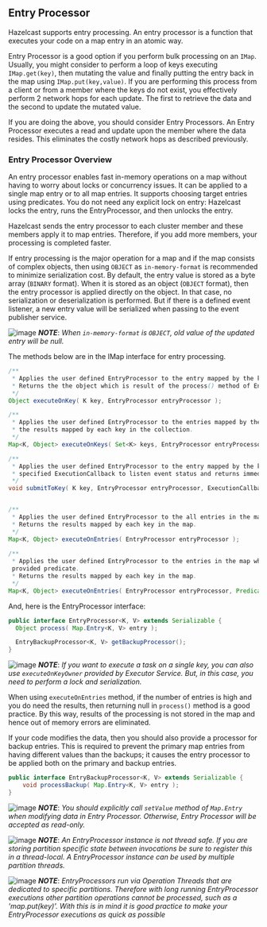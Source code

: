 

## Entry Processor

Hazelcast supports entry processing. An entry processor is a function that executes your code on a map entry in an atomic way. 

Entry Processor is a good option if you perform bulk processing on an `IMap`.  Usually, you might consider to perform a loop of keys executing `IMap.get(key)`, then mutating the value and finally putting the entry back in the map using `IMap.put(key,value)`.  If you are performing this process from a client or from a member where the keys do not exist, you effectively perform 2 network hops for each update. The first to retrieve the data and the second to update the mutated value.

If you are doing the above, you should consider Entry Processors. An Entry Processor executes a read and update upon the member where the data resides.  This eliminates the costly network hops as described previously.

### Entry Processor Overview

An entry processor enables fast in-memory operations on a map without having to worry about locks or concurrency issues. It can be applied to a single map entry or to all map entries. It supports choosing target entries using predicates. You do not need any explicit lock on entry: Hazelcast locks the entry, runs the EntryProcessor, and then unlocks the entry.

Hazelcast sends the entry processor to each cluster member and these members apply it to map entries. Therefore, if you add more members, your processing is completed faster.

If entry processing is the major operation for a map and if the map consists of complex objects, then using `OBJECT` as `in-memory-format` is recommended to minimize serialization cost. By default, the entry value is stored as a byte array (`BINARY` format). When it is stored as an object (`OBJECT` format), then the entry processor is applied directly on the object. In that case, no serialization or deserialization is performed. But if there is a defined event listener, a new entry value will be serialized when passing to the event publisher service.

![image](images/NoteSmall.jpg) ***NOTE***: *When `in-memory-format` is `OBJECT`, old value of the updated entry will be null.*

The methods below are in the IMap interface for entry processing.

```java
/**
 * Applies the user defined EntryProcessor to the entry mapped by the key.
 * Returns the the object which is result of the process() method of EntryProcessor.
 */
Object executeOnKey( K key, EntryProcessor entryProcessor );

/**
 * Applies the user defined EntryProcessor to the entries mapped by the collection of keys.
 * the results mapped by each key in the collection.
 */
Map<K, Object> executeOnKeys( Set<K> keys, EntryProcessor entryProcessor );

/**
 * Applies the user defined EntryProcessor to the entry mapped by the key with
 * specified ExecutionCallback to listen event status and returns immediately.
 */
void submitToKey( K key, EntryProcessor entryProcessor, ExecutionCallback callback );


/**
 * Applies the user defined EntryProcessor to the all entries in the map.
 * Returns the results mapped by each key in the map.
 */
Map<K, Object> executeOnEntries( EntryProcessor entryProcessor );
	   
/**
 * Applies the user defined EntryProcessor to the entries in the map which satisfies 
 provided predicate.
 * Returns the results mapped by each key in the map.
 */
Map<K, Object> executeOnEntries( EntryProcessor entryProcessor, Predicate predicate );
```

And, here is the EntryProcessor interface:

```java
public interface EntryProcessor<K, V> extends Serializable {
  Object process( Map.Entry<K, V> entry );

  EntryBackupProcessor<K, V> getBackupProcessor();
}
```

![image](images/NoteSmall.jpg) ***NOTE***: *If you want to execute a task on a single key, you can also use `executeOnKeyOwner` provided by Executor Service. But, in this case, you need to perform a lock and serialization.*

When using `executeOnEntries` method, if the number of entries is high and you do need the results, then returning null in `process()` method is a good practice. By this way, results of the processing is not stored in the map and hence out of memory errors are eliminated.


If your code modifies the data, then you should also provide a processor for backup entries. This is required to prevent the primary map entries from having different values than the backups; it causes the entry processor to be applied both on the primary and backup entries.

```java
public interface EntryBackupProcessor<K, V> extends Serializable {
    void processBackup( Map.Entry<K, V> entry );
}
```


![image](images/NoteSmall.jpg) ***NOTE***: *You should explicitly call `setValue` method of `Map.Entry` when modifying data in Entry Processor. Otherwise, Entry Processor will be accepted as read-only.*

![image](images/NoteSmall.jpg) ***NOTE***: *An EntryProcessor instance is not thread safe. If you are storing partition specific state between invocations be sure to register this in a thread-local.  A EntryProcessor instance can be used by multiple partition threads.*

![image](images/NoteSmall.jpg) ***NOTE***: *EntryProcessors run via Operation Threads that are dedicated to specific partitions.  Therefore with long running EntryProcessor executions other partition operations cannot be processed, such as a 'map.put(key)'.  With this is in mind it is good practice to make your EntryProcessor executions as quick as possible*

